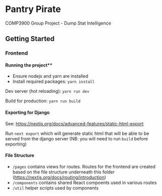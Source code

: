 # Pantry Pirate
COMP3900 Group Project - Dump Stat Intelligence

## Getting Started

### Frontend

#### Running the project**

- Ensure nodejs and yarn are installed
- Install required packages: `yarn install`

Dev server (hot reloading): `yarn run dev`

Build for production: `yarn run build`

#### Exporting for Django

See: https://nextjs.org/docs/advanced-features/static-html-export

Run `next export` which will generate static html that will be able to be served from the django server (NB: you will need to run `build` before exporting)

#### File Structure

- `/pages` contains views for routes. Routes for the frontend are created based on the file structure underneath this folder (https://nextjs.org/docs/routing/introduction)
- `/components` contains shared React compoents used in various routes
- `/util` helper scripts used by components
